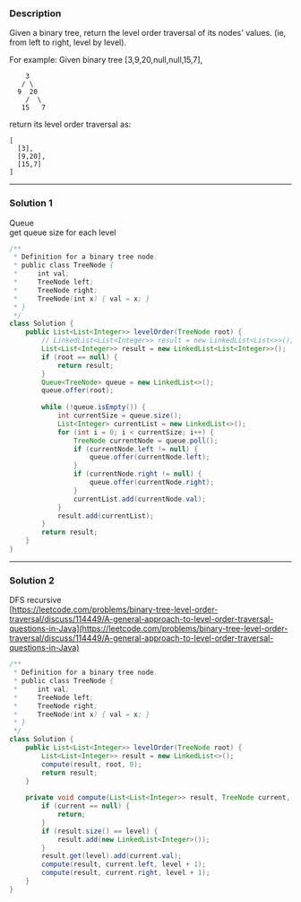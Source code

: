 ### **Description** ###
Given a binary tree, return the level order traversal of its nodes' values. (ie, from left to right, level by level).

For example:
Given binary tree [3,9,20,null,null,15,7],
```
    3
   / \
  9  20
    /  \
   15   7
```
return its level order traversal as:
```
[
  [3],
  [9,20],
  [15,7]
]
```
---
### **Solution 1** ###
Queue  
get queue size for each level
```java
/**
 * Definition for a binary tree node.
 * public class TreeNode {
 *     int val;
 *     TreeNode left;
 *     TreeNode right;
 *     TreeNode(int x) { val = x; }
 * }
 */
class Solution {
    public List<List<Integer>> levelOrder(TreeNode root) {
        // LinkedList<List<Integer>> result = new LinkedList<List<>>(); is wrong. missing 'Integer' in the right part
        List<List<Integer>> result = new LinkedList<List<Integer>>();
        if (root == null) {
            return result;
        }
        Queue<TreeNode> queue = new LinkedList<>();
        queue.offer(root);
        
        while (!queue.isEmpty()) {
            int currentSize = queue.size();
            List<Integer> currentList = new LinkedList<>();
            for (int i = 0; i < currentSize; i++) {
                TreeNode currentNode = queue.poll();
                if (currentNode.left != null) {
                    queue.offer(currentNode.left);
                }
                if (currentNode.right != null) {
                    queue.offer(currentNode.right);
                }
                currentList.add(currentNode.val);
            }
            result.add(currentList);
        }
        return result;    
    }
}
```
---
### **Solution 2** ###
DFS recursive  
[https://leetcode.com/problems/binary-tree-level-order-traversal/discuss/114449/A-general-approach-to-level-order-traversal-questions-in-Java](https://leetcode.com/problems/binary-tree-level-order-traversal/discuss/114449/A-general-approach-to-level-order-traversal-questions-in-Java)
```java
/**
 * Definition for a binary tree node.
 * public class TreeNode {
 *     int val;
 *     TreeNode left;
 *     TreeNode right;
 *     TreeNode(int x) { val = x; }
 * }
 */
class Solution {
    public List<List<Integer>> levelOrder(TreeNode root) {
        List<List<Integer>> result = new LinkedList<>();
        compute(result, root, 0);
        return result;
    }
    
    private void compute(List<List<Integer>> result, TreeNode current, int level) {
        if (current == null) {
            return;
        }
        if (result.size() == level) {
            result.add(new LinkedList<Integer>());
        }
        result.get(level).add(current.val);
        compute(result, current.left, level + 1);
        compute(result, current.right, level + 1);
    }
}
```